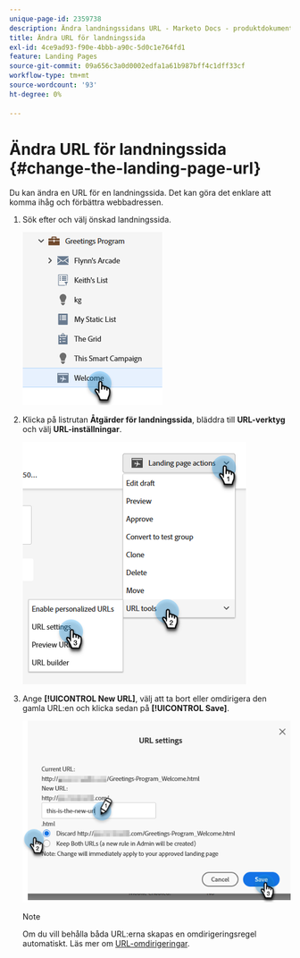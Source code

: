 ```yaml
---
unique-page-id: 2359738
description: Ändra landningssidans URL - Marketo Docs - produktdokumentation
title: Ändra URL för landningssida
exl-id: 4ce9ad93-f90e-4bbb-a90c-5d0c1e764fd1
feature: Landing Pages
source-git-commit: 09a656c3a0d0002edfa1a61b987bff4c1dff33cf
workflow-type: tm+mt
source-wordcount: '93'
ht-degree: 0%

---
```


# Ändra URL för landningssida {#change-the-landing-page-url}

Du kan ändra en URL för en landningssida. Det kan göra det enklare att komma ihåg och förbättra webbadressen.

1. Sök efter och välj önskad landningssida.

   ![](assets/change-the-landing-page-url-1.png)

1. Klicka på listrutan **Åtgärder för landningssida**, bläddra till **URL-verktyg** och välj **URL-inställningar**.

   ![](assets/change-the-landing-page-url-2.png)

1. Ange **[!UICONTROL New URL]**, välj att ta bort eller omdirigera den gamla URL:en och klicka sedan på **[!UICONTROL Save]**.

   ![](assets/change-the-landing-page-url-3.png)

   >[!NOTE]
   >
   >Om du vill behålla båda URL:erna skapas en omdirigeringsregel automatiskt. Läs mer om [URL-omdirigeringar](/help/marketo/product-docs/demand-generation/landing-pages/personalizing-landing-pages/redirect-a-url-path.md).
